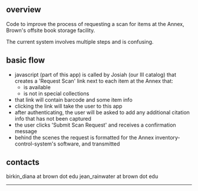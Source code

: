 overview
--------

Code to improve the process of requesting a scan for items at the Annex, Brown's offsite book storage facility.

The current system involves multiple steps and is confusing.


basic flow
----------

- javascript (part of this app) is called by Josiah (our III catalog) that creates a 'Request Scan' link next to each item at the Annex that:
    - is available
    - is not in special collections
- that link will contain barcode and some item info
- clicking the link will take the user to this app
- after authenticating, the user will be asked to add any additional citation info that has not been captured
- the user clicks 'Submit Scan Request' and receives a confirmation message
- behind the scenes the request is formatted for the Annex inventory-control-system's software, and transmitted


contacts
--------

birkin_diana at brown dot edu
jean_rainwater at brown dot edu

---

